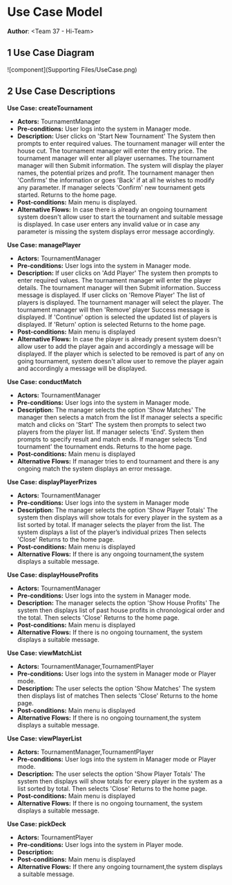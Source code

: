 # Use Case Model

**Author**: \<Team 37 - Hi-Team\>

## 1 Use Case Diagram

![component](Supporting Files/UseCase.png)

## 2 Use Case Descriptions


**Use Case: createTournament**  
- **Actors:**  TournamentManager
- **Pre-conditions:**  User logs into the system in Manager mode.
- **Description:**  User clicks on 'Start New Tournament' The System then prompts to enter required values. The tournament manager will enter the house cut. The tournament manager will enter the entry price. The tournament manager will enter all player usernames.
The tournament manager will then Submit information. The system will display the player names, the potential prizes and profit. The tournament manager then 'Confirms' the information or goes 'Back' if at all he wishes to modify any parameter. If manager selects 'Confirm' new tournament gets started.
Returns to the home page.
- **Post-conditions:**  Main menu is displayed.
- **Alternative Flows:**  In case there is already an ongoing tournament system doesn't allow user to start the tournament and suitable message is displayed. In case user enters any invalid value or in case any parameter is missing the system displays error message accordingly.

**Use Case: managePlayer**  
- **Actors:**  TournamentManager
- **Pre-conditions:**  User logs into the system in Manager mode.
- **Description:**  If user clicks on 'Add Player' The system then prompts to enter required values. The tournament manager will enter the player details. The tournament manager will then Submit information. Success message is displayed. If user clicks on 'Remove Player' The list of players is displayed. The tournament manager will select the player. The tournament manager will then 'Remove' player Success message is displayed. If 'Continue' option is selected the updated list of players is displayed. If 'Return' option is selected Returns to the home page.
- **Post-conditions:**  Main menu is displayed
- **Alternative Flows:**  In case the player is already present system doesn't allow user to add the player again and accordingly a message will be displayed. If the player which is selected to be removed is part of any on going tournament, system doesn't allow user to remove the player again and accordingly a message will be displayed.

**Use Case: conductMatch** 
- **Actors:**  TournamentManager
- **Pre-conditions:**  User logs into the system in Manager mode.
- **Description:**  The manager selects the option 'Show Matches' The manager then selects a match from the list If manager selects a specific match and clicks on 'Start' The system then prompts to select two players from the player list. If manager selects 'End'. System then prompts to specify result and match ends. If manager selects 'End tournament' the tournament ends. Returns to the home page.
- **Post-conditions:**  Main menu is displayed
- **Alternative Flows:**  If manager tries to end tournament and there is any ongoing match the system displays an error message.

**Use Case: displayPlayerPrizes** 
- **Actors:**  TournamentManager
- **Pre-conditions:**  User logs into the system in Manager mode
- **Description:**  The manager selects the option 'Show Player Totals' The system then displays will show totals for every player in the system as a list sorted by total. If manager selects the player from the list. The system displays a list of the player’s individual prizes Then selects 'Close' Returns to the home page.
- **Post-conditions:**  Main menu is displayed
- **Alternative Flows:** If there is any ongoing tournament,the system displays a suitable message.

**Use Case: displayHouseProfits** 
- **Actors:**  TournamentManager
- **Pre-conditions:**   User logs into the system in Manager mode. 
- **Description:**  The manager selects the option 'Show House Profits' The system then displays list of past house profits in chronological order and the total. Then selects 'Close' Returns to the home page.
- **Post-conditions:**  Main menu is displayed
- **Alternative Flows:**  If there is no ongoing tournament, the system displays a suitable message.

**Use Case: viewMatchList** 
- **Actors:**  TournamentManager,TournamentPlayer
- **Pre-conditions:**  User logs into the system in Manager mode or Player mode.
- **Description:**  The user selects the option 'Show Matches' The system then displays list of matches Then selects 'Close' Returns to the home page. 
- **Post-conditions:**  Main menu is displayed
- **Alternative Flows:** If there is no ongoing tournament,the system displays a suitable message.

**Use Case: viewPlayerList** 
- **Actors:**  TournamentManager,TournamentPlayer
- **Pre-conditions:**  User logs into the system in Manager mode or Player mode. 
- **Description:**  The user selects the option 'Show Player Totals' The system then displays will show totals for every player in the system as a list sorted by total. Then selects 'Close' Returns to the home page.
- **Post-conditions:**  Main menu is displayed
- **Alternative Flows:**  If there is no ongoing tournament, the system displays a suitable message.

**Use Case: pickDeck** 
- **Actors:**  TournamentPlayer
- **Pre-conditions:**  User logs into the system in Player mode. 
- **Description:**  
- **Post-conditions:**  Main menu is displayed
- **Alternative Flows:**  If there any ongoing tournament,the system displays a suitable message.


